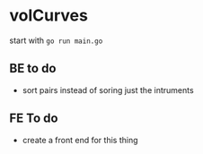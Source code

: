 # volCurves

start with `go run main.go`


## BE to do 

* sort pairs instead of soring just the intruments 

## FE To do

* create a front end for this thing